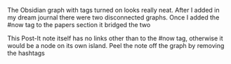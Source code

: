 The Obsidian graph with tags turned on looks really neat. After I added in my dream journal there were two disconnected graphs.  Once I added the #now tag to the papers section it bridged the two

This Post-It note itself has no links other than to the #now tag, otherwise it would be a node on its own island. Peel the note off the graph by removing the hashtags
